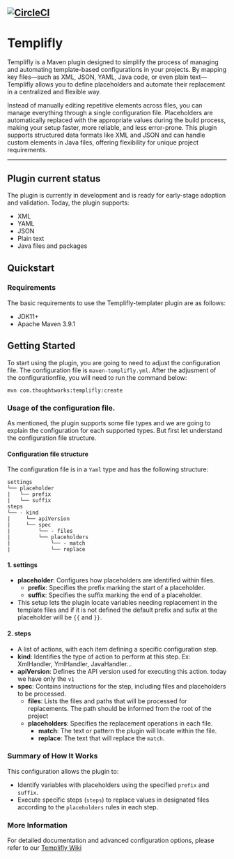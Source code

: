 [![CircleCI](https://dl.circleci.com/status-badge/img/gh/thoughtworks/templify/tree/main.svg?style=svg&circle-token=CCIPRJ_JALbdF6f7RFSsAd8FRRpag_36bad9f9d6133e7691370efb2b4a558f8e5269be)](https://dl.circleci.com/status-badge/redirect/gh/thoughtworks/templify/tree/main)
---

# Templifly

Templifly is a Maven plugin designed to simplify the process of managing and automating template-based configurations in your projects. By mapping key files—such as XML, JSON, YAML, Java code, or even plain text—Templifly allows you to define placeholders and automate their replacement in a centralized and flexible way.

Instead of manually editing repetitive elements across files, you can manage everything through a single configuration file. Placeholders are automatically replaced with the appropriate values during the build process, making your setup faster, more reliable, and less error-prone. This plugin supports structured data formats like XML and JSON and can handle custom elements in Java files, offering flexibility for unique project requirements.

---

## Plugin current status
The plugin is currently in development and is ready for early-stage adoption and validation.
Today, the plugin supports:
* XML 
* YAML 
* JSON
* Plain text
* Java files and packages


## Quickstart

### Requirements
The basic requirements to use the Templifly-templater plugin are as follows:

* JDK11+
* Apache Maven 3.9.1

## Getting Started
To start using the plugin, you are going to need to adjust the configuration file. 
The configuration file is `maven-templifly.yml`. After the adjusment of the configurationfile, you will need to run the command below:

```
mvn com.thoughtworks:templifly:create
```

### Usage of the configuration file.
As mentioned, the plugin supports some file types and we are going to explain the configuration for each supported types.
But first let understand the configuration file structure.

#### Configuration file structure
The configuration file is in a `Yaml` type and has the following structure:
```
settings
└── placeholder
|   └── prefix
|   └── suffix 
steps
└── - kind
|     └── apiVersion
|     └── spec
|         └── - files
|         └── placeholders
|             └── - match
|             └── replace
```
#### 1. **settings**
   - **placeholder**: Configures how placeholders are identified within files.
      - **prefix**: Specifies the prefix marking the start of a placeholder.
      - **suffix**: Specifies the suffix marking the end of a placeholder.
   - This setup lets the plugin locate variables needing replacement in the template files and if it is not defined the default prefix and sufix at the placeholder will be `{{` and `}}`.
#### 2. **steps**
   - A list of actions, with each item defining a specific configuration step.
   - **kind**: Identifies the type of action to perform at this step. Ex: XmlHandler, YmlHandler, JavaHandler...
   - **apiVersion**: Defines the API version used for executing this action. today we have only the `v1`
   - **spec**: Contains instructions for the step, including files and placeholders to be processed.
      - **files**: Lists the files and paths that will be processed for replacements. The path should be informed from the root of the project
      - **placeholders**: Specifies the replacement operations in each file.
         - **match**: The text or pattern the plugin will locate within the file.
         - **replace**: The text that will replace the `match`.

### Summary of How It Works
This configuration allows the plugin to:
- Identify variables with placeholders using the specified `prefix` and `suffix`.
- Execute specific steps (`steps`) to replace values in designated files according to the `placeholders` rules in each step.


### More Information
For detailed documentation and advanced configuration options, please refer to our [Templifly Wiki](https://github.com/twlabs/Templify/wiki)
